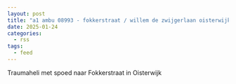 ```yaml
---
layout: post
title: "a1 ambu 08993 - fokkerstraat / willem de zwijgerlaan oisterwijk rit 27426 regio 21 mk bergen op zoom"
date: 2025-01-24
categories: 
  - rss
tags: 
  - feed
---
```


Traumaheli met spoed naar Fokkerstraat in Oisterwijk
